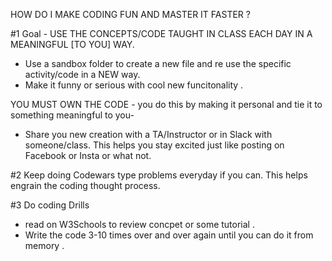 HOW DO I MAKE CODING FUN AND MASTER IT FASTER ?


#1 Goal - USE THE CONCEPTS/CODE TAUGHT IN CLASS EACH DAY IN A MEANINGFUL [TO YOU] WAY. 
- Use a sandbox folder to create a new file and re use the specific activity/code in a NEW way. 
- Make it funny or serious with cool new funcitonality .     

YOU MUST OWN THE CODE - you do this by making it personal and tie it to something meaningful to you- 
- Share you new creation with a TA/Instructor or in Slack with someone/class. This helps you stay excited just like posting on Facebook or Insta or what not.  

#2 Keep doing Codewars type problems everyday if you can. This helps engrain the coding thought process. 


#3 Do coding Drills 
- read on W3Schools to review concpet or some tutorial . 
- Write the code 3-10 times over and over again until you can do it from memory .    
